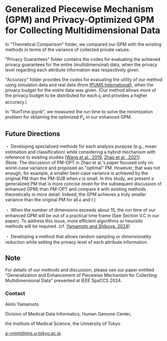 # Generalized Piecewise Mechanism (GPM) and Privacy-Optimized GPM for Collecting Multidimensional Data

In "Theoretical Comparison" folder, we compared our GPM with the existing methods in terms of the variance of collected private values.

"Privacy Guarantees" folder contains the codes for evaluating the achieved privacy guarantees for the entire (multidimensinal) data, when the privacy level regarding each attribute information was respectively given.

"Accuracy" folder provides the codes for evaluating the utility of our method using simulaton data and real data (from [IPUMS International](https://international.ipums.org/international/)), when the privacy budget for the entire data was given. (Our method allows more of the privacy budget to be distributed for each $\epsilon_i$ and provides a higher accuracy.)

In "RunTime.ipynb", we measured the run time to solve the minimization problem for obtaining the optimized $P_v$ in our enhanced GPM.


## Future Directions

・ Developing specialized methods for each analysis purpose (e.g., mean estimation and classification) while considering a hybrid mechanism with reference to existing studies [[Wang et al., 2019](https://doi.org/10.1109/ICDE.2019.00063), [Zhao et al., 2021](https://doi.org/10.1109/JIOT.2020.3037194)].  
(Note: The discussion of PM-OPT in Zhao et al.'s paper focused only on worst-case variance and proposed an "optimal" PM. However, that was not enough; for example, a smaller best-case variance is achieved by the original PM than the PM-SUB when $\epsilon$ is small. In this study, we present a generalized PM that is more concise (even for the subsequent discussion of enhanced GPM) than PM-OPT and compare it with existing methods theoretically in more detail. Indeed, the GPM achieves a truly smaller variance than the original PM for all $\epsilon$ and $t$.)

・ When the number of dimensions exceeds about $15$, the run time of our enhanced GPM will be out of a practical time frame (See Section V.C in our paper). To address this issue, more efficient algorithms or heuristic methods will be required. (cf. [Yamamoto and Shibuya, 2024](https://arxiv.org/abs/2402.07584))

・ Developing a method that allows random sampling or dimensionality reduction while setting the privacy level of each attribute information.

## Note

For details of our methods and discussion, please see our paper entitled "Generalization and Enhancement of Piecewise Mechanism for Collecting Multidimensional Data" presented at IEEE SpaCCS 2024.

### Contact
Akito Yamamoto

Division of Medical Data Informatics, Human Genome Center,

the Institute of Medical Science, the University of Tokyo

a-ymmt@ims.u-tokyo.ac.jp
